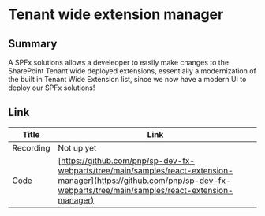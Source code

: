 # Tenant wide extension manager

## Summary

A SPFx solutions allows a develeoper to easily make changes to the SharePoint Tenant wide deployed extensions, essentially a modernization of the built in Tenant Wide Extension list, since we now have a modern UI to deploy our SPFx solutions!

## Link

| Title     | Link                                                                                                                                                                       |
| --------- | -------------------------------------------------------------------------------------------------------------------------------------------------------------------------- |
| Recording | Not up yet                                                                                                                                                                 |
| Code      | [https://github.com/pnp/sp-dev-fx-webparts/tree/main/samples/react-extension-manager](https://github.com/pnp/sp-dev-fx-webparts/tree/main/samples/react-extension-manager) |
